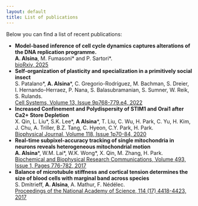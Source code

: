 ```yaml
---
layout: default
title: List of publications
---
```

<p style='text-align:justify'>Below you can find a list of recent publications:</p>

- **Model-based inference of cell cycle dynamics captures alterations of the DNA replication programme.**\
  __A. Alsina__, M. Fumasoni\* and P. Sartori\*.\
  [bioRxiv, 2025](https://www.biorxiv.org/content/10.1101/2025.03.19.644216.abstract)
- **Self-organization of plasticity and specialization in a primitively social insect**\
  S. Patalano\*, __A. Alsina__\*, C. Gregorio-Rodríguez, M. Bachman, S. Dreier, I. Hernando-Herraez, P. Nana, S. Balasubramanian, S. Sumner, W. Reik, S. Rulands.\
  [Cell Systems, Volume 13, Issue 9p768-779.e4, 2022](https://www.cell.com/cell-systems/fulltext/S2405-4712(22)00315-5)
- **Increased Confinement and Polydispersity of STIM1 and Orai1 after Ca2+ Store Depletion**\
  X. Qin, L. Liu*, S.K. Lee*, __A Alsina__\*, T. Liu, C. Wu, H. Park, C. Yu, H. Kim, J. Chu, A. Triller, B.Z. Tang, C. Hyeon, C.Y. Park, H. Park.\
  [Biophysical Journal, Volume 118, Issue 1p70-84, 2020](https://www.cell.com/biophysj/fulltext/S0006-3495(19)30942-7)
- **Real-time subpixel-accuracy tracking of single mitochondria in neurons reveals heterogeneous mitochondrial motion**\
  __A. Alsina__\*, W.M. Lai\*, W.K. Wong\*, X. Qin, M. Zhang, H. Park.\
  [Biochemical and Biophysical Research Communications, Volume 493, Issue 1, Pages 776-782, 2017](www.sciencedirect.com/science/article/abs/pii/S0006291X17316868)
- **Balance of microtubule stiffness and cortical tension determines the size of blood cells with marginal band across species**\
  S. Dmitrieff, __A. Alsina__, A. Mathur, F. Nédélec.\
  [Proceedings of the National Academy of Science, 114 (17) 4418-4423, 2017](https://www.pnas.org/doi/abs/10.1073/pnas.1618041114)

